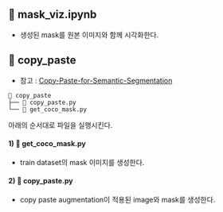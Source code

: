 ## 📝 mask_viz.ipynb
- 생성된 mask를 원본 이미지와 함께 시각화한다. 

## 📂 copy_paste

- 참고 : [Copy-Paste-for-Semantic-Segmentation](https://github.com/qq995431104/Copy-Paste-for-Semantic-Segmentation)
```
📂 copy_paste
├── 📝 copy_paste.py 
└── 📝 get_coco_mask.py
```
아래의 순서대로 파일을 실행시킨다. 
#### 1) 📝 get_coco_mask.py
- train dataset의 mask 이미지를 생성한다.  

#### 2) 📝 copy_paste.py 
- copy paste augmentation이 적용된 image와 mask를 생성한다.
